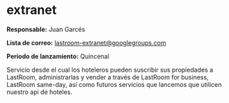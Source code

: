 extranet
=======

**Responsable:** Juan Garcés

**Lista de correo:** lastroom-extranet@googlegroups.com

**Periodo de lanzamiento:** Quincenal

Servicio desde el cual los hoteleros pueden suscribir sus propiedades a LastRoom, administrarlas y vender a través de LastRoom for business, LastRoom same-day, así como futuros servicios que lancemos que utilicen nuestro api de hoteles.

